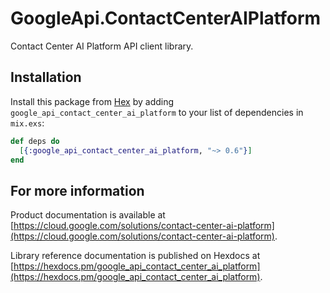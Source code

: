 # GoogleApi.ContactCenterAIPlatform

Contact Center AI Platform API client library.



## Installation

Install this package from [Hex](https://hex.pm) by adding
`google_api_contact_center_ai_platform` to your list of dependencies in `mix.exs`:

```elixir
def deps do
  [{:google_api_contact_center_ai_platform, "~> 0.6"}]
end
```

## For more information

Product documentation is available at [https://cloud.google.com/solutions/contact-center-ai-platform](https://cloud.google.com/solutions/contact-center-ai-platform).

Library reference documentation is published on Hexdocs at
[https://hexdocs.pm/google_api_contact_center_ai_platform](https://hexdocs.pm/google_api_contact_center_ai_platform).
